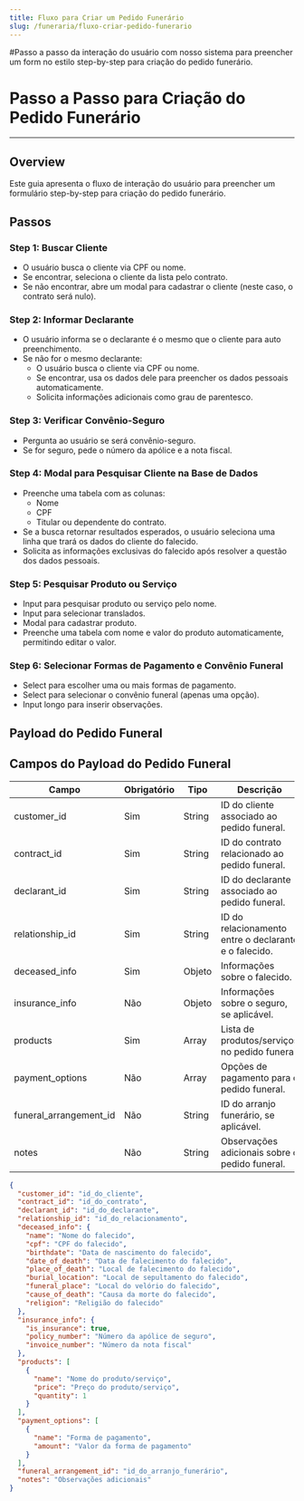```yaml
---
title: Fluxo para Criar um Pedido Funerário
slug: /funeraria/fluxo-criar-pedido-funerario
---
```


#Passo a passo da interação do usuário com nosso sistema para preencher um form no estilo step-by-step para criação do pedido funerário.

# Passo a Passo para Criação do Pedido Funerário

---

## Overview

Este guia apresenta o fluxo de interação do usuário para preencher um formulário step-by-step para criação do pedido funerário.

## Passos

### Step 1: Buscar Cliente

- O usuário busca o cliente via CPF ou nome.
- Se encontrar, seleciona o cliente da lista pelo contrato.
- Se não encontrar, abre um modal para cadastrar o cliente (neste caso, o contrato será nulo).

### Step 2: Informar Declarante

- O usuário informa se o declarante é o mesmo que o cliente para auto preenchimento.
- Se não for o mesmo declarante:
  - O usuário busca o cliente via CPF ou nome.
  - Se encontrar, usa os dados dele para preencher os dados pessoais automaticamente.
  - Solicita informações adicionais como grau de parentesco.

### Step 3: Verificar Convênio-Seguro

- Pergunta ao usuário se será convênio-seguro.
- Se for seguro, pede o número da apólice e a nota fiscal.

### Step 4: Modal para Pesquisar Cliente na Base de Dados

- Preenche uma tabela com as colunas:
  - Nome
  - CPF
  - Titular ou dependente do contrato.
- Se a busca retornar resultados esperados, o usuário seleciona uma linha que trará os dados do cliente do falecido.
- Solicita as informações exclusivas do falecido após resolver a questão dos dados pessoais.

### Step 5: Pesquisar Produto ou Serviço

- Input para pesquisar produto ou serviço pelo nome.
- Input para selecionar translados.
- Modal para cadastrar produto.
- Preenche uma tabela com nome e valor do produto automaticamente, permitindo editar o valor.

### Step 6: Selecionar Formas de Pagamento e Convênio Funeral

- Select para escolher uma ou mais formas de pagamento.
- Select para selecionar o convênio funeral (apenas uma opção).
- Input longo para inserir observações.
<!--

## Fluxograma

![Fluxo de Criação do Pedido Funerário](./funeral_request_flowchart.png)

----->

## Payload do Pedido Funeral

## Campos do Payload do Pedido Funeral

| Campo                  | Obrigatório | Tipo   | Descrição                                             |
| ---------------------- | ----------- | ------ | ----------------------------------------------------- |
| customer_id            | Sim         | String | ID do cliente associado ao pedido funeral.            |
| contract_id            | Sim         | String | ID do contrato relacionado ao pedido funeral.         |
| declarant_id           | Sim         | String | ID do declarante associado ao pedido funeral.         |
| relationship_id        | Sim         | String | ID do relacionamento entre o declarante e o falecido. |
| deceased_info          | Sim         | Objeto | Informações sobre o falecido.                         |
| insurance_info         | Não         | Objeto | Informações sobre o seguro, se aplicável.             |
| products               | Sim         | Array  | Lista de produtos/serviços no pedido funeral.         |
| payment_options        | Não         | Array  | Opções de pagamento para o pedido funeral.            |
| funeral_arrangement_id | Não         | String | ID do arranjo funerário, se aplicável.                |
| notes                  | Não         | String | Observações adicionais sobre o pedido funeral.        |

```json
{
  "customer_id": "id_do_cliente",
  "contract_id": "id_do_contrato",
  "declarant_id": "id_do_declarante",
  "relationship_id": "id_do_relacionamento",
  "deceased_info": {
    "name": "Nome do falecido",
    "cpf": "CPF do falecido",
    "birthdate": "Data de nascimento do falecido",
    "date_of_death": "Data de falecimento do falecido",
    "place_of_death": "Local de falecimento do falecido",
    "burial_location": "Local de sepultamento do falecido",
    "funeral_place": "Local do velório do falecido",
    "cause_of_death": "Causa da morte do falecido",
    "religion": "Religião do falecido"
  },
  "insurance_info": {
    "is_insurance": true,
    "policy_number": "Número da apólice de seguro",
    "invoice_number": "Número da nota fiscal"
  },
  "products": [
    {
      "name": "Nome do produto/serviço",
      "price": "Preço do produto/serviço",
      "quantity": 1
    }
  ],
  "payment_options": [
    {
      "name": "Forma de pagamento",
      "amount": "Valor da forma de pagamento"
    }
  ],
  "funeral_arrangement_id": "id_do_arranjo_funerário",
  "notes": "Observações adicionais"
}
```
